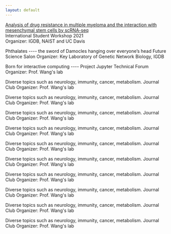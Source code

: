 ```yaml
---
layout: default
---
```


<a href="files/International Student Workshop-presentation_15min.pdf">
Analysis of drug resistance in multiple myeloma and the interaction with mesenchymal stem cells by scRNA-seq
</a> <br>
International Student Workshop 2021 <br>
Organizer: IGDB, NAIST and UC Davis <br>

Phthalates ---- the sword of Damocles hanging over everyone’s head
Future Science Salon
Organizer: Key Laboratory of Genetic Network Biology, IGDB

Born for interactive computing ---- Project Jupyter
Technical Forum
Organizer: Prof. Wang's lab

Diverse topics such as neurology, immunity, cancer, metabolism.
Journal Club
Organizer: Prof. Wang's lab

Diverse topics such as neurology, immunity, cancer, metabolism.
Journal Club
Organizer: Prof. Wang's lab

Diverse topics such as neurology, immunity, cancer, metabolism.
Journal Club
Organizer: Prof. Wang's lab

Diverse topics such as neurology, immunity, cancer, metabolism.
Journal Club
Organizer: Prof. Wang's lab

Diverse topics such as neurology, immunity, cancer, metabolism.
Journal Club
Organizer: Prof. Wang's lab

Diverse topics such as neurology, immunity, cancer, metabolism.
Journal Club
Organizer: Prof. Wang's lab

Diverse topics such as neurology, immunity, cancer, metabolism.
Journal Club
Organizer: Prof. Wang's lab

Diverse topics such as neurology, immunity, cancer, metabolism.
Journal Club
Organizer: Prof. Wang's lab

Diverse topics such as neurology, immunity, cancer, metabolism.
Journal Club
Organizer: Prof. Wang's lab

Diverse topics such as neurology, immunity, cancer, metabolism.
Journal Club
Organizer: Prof. Wang's lab
